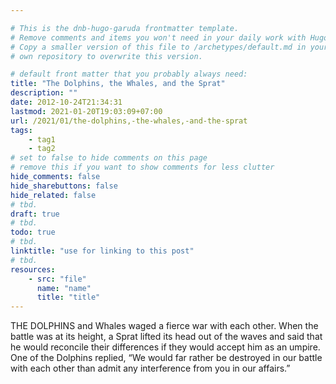 ```yaml
---

# This is the dnb-hugo-garuda frontmatter template. 
# Remove comments and items you won't need in your daily work with Hugo.
# Copy a smaller version of this file to /archetypes/default.md in your
# own repository to overwrite this version.

# default front matter that you probably always need:
title: "The Dolphins, the Whales, and the Sprat"
description: ""
date: 2012-10-24T21:34:31
lastmod: 2021-01-20T19:03:09+07:00
url: /2021/01/the-dolphins,-the-whales,-and-the-sprat
tags:
    - tag1
    - tag2
# set to false to hide comments on this page
# remove this if you want to show comments for less clutter
hide_comments: false
hide_sharebuttons: false
hide_related: false
# tbd.
draft: true
# tbd.
todo: true
# tbd.
linktitle: "use for linking to this post"
# tbd.
resources:
    - src: "file"
      name: "name"
      title: "title"
---
```

THE DOLPHINS and Whales waged a fierce war with each other. When the battle was at its height, a Sprat lifted its head out of the waves and said that he would reconcile their differences if they would accept him as an umpire. One of the Dolphins replied, “We would far rather be destroyed in our battle with each other than admit any interference from you in our affairs.”

